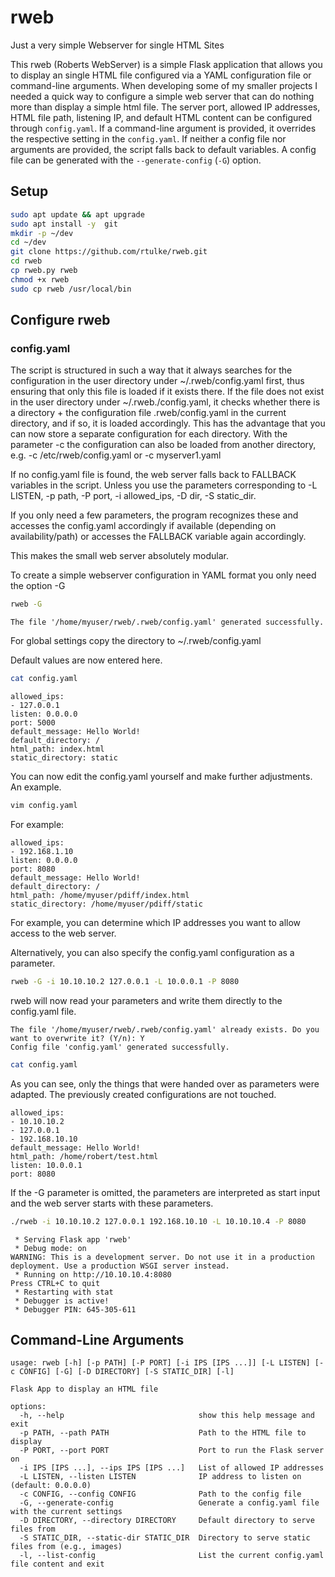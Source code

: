 # rweb
Just a very simple Webserver for single HTML Sites

This rweb (Roberts WebServer) is a simple Flask application that allows you to display an single HTML file configured via a YAML configuration file or command-line arguments. When developing some of my smaller projects I needed a quick way to configure a simple web server that can do nothing more than display a simple html file.
The server port, allowed IP addresses, HTML file path, listening IP, and default HTML content can be configured through `config.yaml`. If a command-line argument is provided, it overrides the respective setting in the `config.yaml`. If neither a config file nor arguments are provided, the script falls back to default variables. A config file can be generated with the `--generate-config` (`-G`) option.


## Setup

```bash
sudo apt update && apt upgrade
sudo apt install -y  git
mkdir -p ~/dev
cd ~/dev
git clone https://github.com/rtulke/rweb.git
cd rweb
cp rweb.py rweb
chmod +x rweb
sudo cp rweb /usr/local/bin
```

## Configure rweb

### config.yaml

The script is structured in such a way that it always searches for the configuration in the user directory under ~/.rweb/config.yaml first, thus ensuring that only this file is loaded if it exists there. If the file does not exist in the user directory under ~/.rweb./config.yaml, it checks whether there is a directory + the configuration file .rweb/config.yaml in the current directory, and if so, it is loaded accordingly. This has the advantage that you can now store a separate configuration for each directory. With the parameter -c the configuration can also be loaded from another directory, e.g. -c /etc/rweb/config.yaml or -c myserver1.yaml 

If no config.yaml file is found, the web server falls back to FALLBACK variables in the script. Unless you use the parameters corresponding to -L LISTEN, -p path, -P port, -i allowed_ips, -D dir, -S static_dir.

If you only need a few parameters, the program recognizes these and accesses the config.yaml accordingly if available (depending on availability/path) or accesses the FALLBACK variable again accordingly.

This makes the small web server absolutely modular.

To create a simple webserver configuration in YAML format you only need the option -G

```bash
rweb -G
```

```
The file '/home/myuser/rweb/.rweb/config.yaml' generated successfully.
```

For global settings copy the directory to ~/.rweb/config.yaml

Default values are now entered here.

```bash
cat config.yaml
```

```
allowed_ips:
- 127.0.0.1
listen: 0.0.0.0
port: 5000
default_message: Hello World!
default_directory: /
html_path: index.html
static_directory: static
```

You can now edit the config.yaml yourself and make further adjustments. An example.

```bash
vim config.yaml
```

For example:

```
allowed_ips:
- 192.168.1.10
listen: 0.0.0.0
port: 8080
default_message: Hello World!
default_directory: /
html_path: /home/myuser/pdiff/index.html
static_directory: /home/myuser/pdiff/static
```

For example, you can determine which IP addresses you want to allow access to the web server.

Alternatively, you can also specify the config.yaml configuration as a parameter.

```bash
rweb -G -i 10.10.10.2 127.0.0.1 -L 10.0.0.1 -P 8080
```

rweb will now read your parameters and write them directly to the config.yaml file.

```
The file '/home/myuser/rweb/.rweb/config.yaml' already exists. Do you want to overwrite it? (Y/n): Y
Config file 'config.yaml' generated successfully.
```

```bash
cat config.yaml
```

As you can see, only the things that were handed over as parameters were adapted. The previously created configurations are not touched.

```
allowed_ips:
- 10.10.10.2
- 127.0.0.1
- 192.168.10.10
default_message: Hello World!
html_path: /home/robert/test.html
listen: 10.0.0.1
port: 8080
```

If the -G parameter is omitted, the parameters are interpreted as start input and the web server starts with these parameters.

```bash
./rweb -i 10.10.10.2 127.0.0.1 192.168.10.10 -L 10.10.10.4 -P 8080
```

```
 * Serving Flask app 'rweb'
 * Debug mode: on
WARNING: This is a development server. Do not use it in a production deployment. Use a production WSGI server instead.
 * Running on http://10.10.10.4:8080
Press CTRL+C to quit
 * Restarting with stat
 * Debugger is active!
 * Debugger PIN: 645-305-611
```



## Command-Line Arguments

~~~
usage: rweb [-h] [-p PATH] [-P PORT] [-i IPS [IPS ...]] [-L LISTEN] [-c CONFIG] [-G] [-D DIRECTORY] [-S STATIC_DIR] [-l]

Flask App to display an HTML file

options:
  -h, --help                              show this help message and exit
  -p PATH, --path PATH                    Path to the HTML file to display
  -P PORT, --port PORT                    Port to run the Flask server on
  -i IPS [IPS ...], --ips IPS [IPS ...]   List of allowed IP addresses
  -L LISTEN, --listen LISTEN              IP address to listen on (default: 0.0.0.0)
  -c CONFIG, --config CONFIG              Path to the config file
  -G, --generate-config                   Generate a config.yaml file with the current settings
  -D DIRECTORY, --directory DIRECTORY     Default directory to serve files from
  -S STATIC_DIR, --static-dir STATIC_DIR  Directory to serve static files from (e.g., images)
  -l, --list-config                       List the current config.yaml file content and exit
~~~

